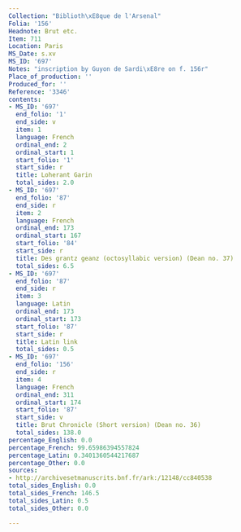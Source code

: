 ```yaml
---
Collection: "Biblioth\xE8que de l'Arsenal"
Folia: '156'
Headnote: Brut etc.
Item: 711
Location: Paris
MS_Date: s.xv
MS_ID: '697'
Notes: "inscription by Guyon de Sardi\xE8re on f. 156r"
Place_of_production: ''
Produced_for: ''
Reference: '3346'
contents:
- MS_ID: '697'
  end_folio: '1'
  end_side: v
  item: 1
  language: French
  ordinal_end: 2
  ordinal_start: 1
  start_folio: '1'
  start_side: r
  title: Loherant Garin
  total_sides: 2.0
- MS_ID: '697'
  end_folio: '87'
  end_side: r
  item: 2
  language: French
  ordinal_end: 173
  ordinal_start: 167
  start_folio: '84'
  start_side: r
  title: Des grantz geanz (octosyllabic version) (Dean no. 37)
  total_sides: 6.5
- MS_ID: '697'
  end_folio: '87'
  end_side: r
  item: 3
  language: Latin
  ordinal_end: 173
  ordinal_start: 173
  start_folio: '87'
  start_side: r
  title: Latin link
  total_sides: 0.5
- MS_ID: '697'
  end_folio: '156'
  end_side: r
  item: 4
  language: French
  ordinal_end: 311
  ordinal_start: 174
  start_folio: '87'
  start_side: v
  title: Brut Chronicle (Short version) (Dean no. 36)
  total_sides: 138.0
percentage_English: 0.0
percentage_French: 99.65986394557824
percentage_Latin: 0.3401360544217687
percentage_Other: 0.0
sources:
- http://archivesetmanuscrits.bnf.fr/ark:/12148/cc840538
total_sides_English: 0.0
total_sides_French: 146.5
total_sides_Latin: 0.5
total_sides_Other: 0.0

---
```

